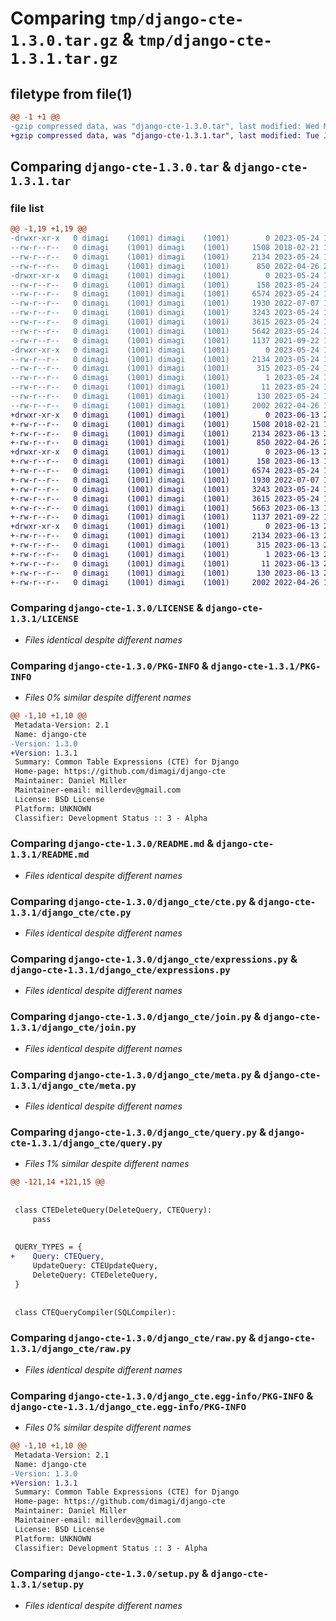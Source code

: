 # Comparing `tmp/django-cte-1.3.0.tar.gz` & `tmp/django-cte-1.3.1.tar.gz`

## filetype from file(1)

```diff
@@ -1 +1 @@
-gzip compressed data, was "django-cte-1.3.0.tar", last modified: Wed May 24 15:12:20 2023, max compression
+gzip compressed data, was "django-cte-1.3.1.tar", last modified: Tue Jun 13 20:00:24 2023, max compression
```

## Comparing `django-cte-1.3.0.tar` & `django-cte-1.3.1.tar`

### file list

```diff
@@ -1,19 +1,19 @@
-drwxr-xr-x   0 dimagi    (1001) dimagi    (1001)        0 2023-05-24 15:12:20.696809 django-cte-1.3.0/
--rw-r--r--   0 dimagi    (1001) dimagi    (1001)     1508 2018-02-21 14:28:44.000000 django-cte-1.3.0/LICENSE
--rw-r--r--   0 dimagi    (1001) dimagi    (1001)     2134 2023-05-24 15:12:20.696809 django-cte-1.3.0/PKG-INFO
--rw-r--r--   0 dimagi    (1001) dimagi    (1001)      850 2022-04-26 20:01:12.000000 django-cte-1.3.0/README.md
-drwxr-xr-x   0 dimagi    (1001) dimagi    (1001)        0 2023-05-24 15:12:20.696809 django-cte-1.3.0/django_cte/
--rw-r--r--   0 dimagi    (1001) dimagi    (1001)      158 2023-05-24 15:06:01.000000 django-cte-1.3.0/django_cte/__init__.py
--rw-r--r--   0 dimagi    (1001) dimagi    (1001)     6574 2023-05-24 15:06:01.000000 django-cte-1.3.0/django_cte/cte.py
--rw-r--r--   0 dimagi    (1001) dimagi    (1001)     1930 2022-07-07 11:23:10.000000 django-cte-1.3.0/django_cte/expressions.py
--rw-r--r--   0 dimagi    (1001) dimagi    (1001)     3243 2023-05-24 15:05:55.000000 django-cte-1.3.0/django_cte/join.py
--rw-r--r--   0 dimagi    (1001) dimagi    (1001)     3615 2023-05-24 15:05:55.000000 django-cte-1.3.0/django_cte/meta.py
--rw-r--r--   0 dimagi    (1001) dimagi    (1001)     5642 2023-05-24 15:06:01.000000 django-cte-1.3.0/django_cte/query.py
--rw-r--r--   0 dimagi    (1001) dimagi    (1001)     1137 2021-09-22 11:08:48.000000 django-cte-1.3.0/django_cte/raw.py
-drwxr-xr-x   0 dimagi    (1001) dimagi    (1001)        0 2023-05-24 15:12:20.696809 django-cte-1.3.0/django_cte.egg-info/
--rw-r--r--   0 dimagi    (1001) dimagi    (1001)     2134 2023-05-24 15:12:20.000000 django-cte-1.3.0/django_cte.egg-info/PKG-INFO
--rw-r--r--   0 dimagi    (1001) dimagi    (1001)      315 2023-05-24 15:12:20.000000 django-cte-1.3.0/django_cte.egg-info/SOURCES.txt
--rw-r--r--   0 dimagi    (1001) dimagi    (1001)        1 2023-05-24 15:12:20.000000 django-cte-1.3.0/django_cte.egg-info/dependency_links.txt
--rw-r--r--   0 dimagi    (1001) dimagi    (1001)       11 2023-05-24 15:12:20.000000 django-cte-1.3.0/django_cte.egg-info/top_level.txt
--rw-r--r--   0 dimagi    (1001) dimagi    (1001)      130 2023-05-24 15:12:20.696809 django-cte-1.3.0/setup.cfg
--rw-r--r--   0 dimagi    (1001) dimagi    (1001)     2002 2022-04-26 13:51:48.000000 django-cte-1.3.0/setup.py
+drwxr-xr-x   0 dimagi    (1001) dimagi    (1001)        0 2023-06-13 20:00:24.707505 django-cte-1.3.1/
+-rw-r--r--   0 dimagi    (1001) dimagi    (1001)     1508 2018-02-21 14:28:44.000000 django-cte-1.3.1/LICENSE
+-rw-r--r--   0 dimagi    (1001) dimagi    (1001)     2134 2023-06-13 20:00:24.707505 django-cte-1.3.1/PKG-INFO
+-rw-r--r--   0 dimagi    (1001) dimagi    (1001)      850 2022-04-26 20:01:12.000000 django-cte-1.3.1/README.md
+drwxr-xr-x   0 dimagi    (1001) dimagi    (1001)        0 2023-06-13 20:00:24.703505 django-cte-1.3.1/django_cte/
+-rw-r--r--   0 dimagi    (1001) dimagi    (1001)      158 2023-06-13 19:46:37.000000 django-cte-1.3.1/django_cte/__init__.py
+-rw-r--r--   0 dimagi    (1001) dimagi    (1001)     6574 2023-05-24 15:06:01.000000 django-cte-1.3.1/django_cte/cte.py
+-rw-r--r--   0 dimagi    (1001) dimagi    (1001)     1930 2022-07-07 11:23:10.000000 django-cte-1.3.1/django_cte/expressions.py
+-rw-r--r--   0 dimagi    (1001) dimagi    (1001)     3243 2023-05-24 15:05:55.000000 django-cte-1.3.1/django_cte/join.py
+-rw-r--r--   0 dimagi    (1001) dimagi    (1001)     3615 2023-05-24 15:05:55.000000 django-cte-1.3.1/django_cte/meta.py
+-rw-r--r--   0 dimagi    (1001) dimagi    (1001)     5663 2023-06-13 19:46:13.000000 django-cte-1.3.1/django_cte/query.py
+-rw-r--r--   0 dimagi    (1001) dimagi    (1001)     1137 2021-09-22 11:08:48.000000 django-cte-1.3.1/django_cte/raw.py
+drwxr-xr-x   0 dimagi    (1001) dimagi    (1001)        0 2023-06-13 20:00:24.707505 django-cte-1.3.1/django_cte.egg-info/
+-rw-r--r--   0 dimagi    (1001) dimagi    (1001)     2134 2023-06-13 20:00:24.000000 django-cte-1.3.1/django_cte.egg-info/PKG-INFO
+-rw-r--r--   0 dimagi    (1001) dimagi    (1001)      315 2023-06-13 20:00:24.000000 django-cte-1.3.1/django_cte.egg-info/SOURCES.txt
+-rw-r--r--   0 dimagi    (1001) dimagi    (1001)        1 2023-06-13 20:00:24.000000 django-cte-1.3.1/django_cte.egg-info/dependency_links.txt
+-rw-r--r--   0 dimagi    (1001) dimagi    (1001)       11 2023-06-13 20:00:24.000000 django-cte-1.3.1/django_cte.egg-info/top_level.txt
+-rw-r--r--   0 dimagi    (1001) dimagi    (1001)      130 2023-06-13 20:00:24.707505 django-cte-1.3.1/setup.cfg
+-rw-r--r--   0 dimagi    (1001) dimagi    (1001)     2002 2022-04-26 13:51:48.000000 django-cte-1.3.1/setup.py
```

### Comparing `django-cte-1.3.0/LICENSE` & `django-cte-1.3.1/LICENSE`

 * *Files identical despite different names*

### Comparing `django-cte-1.3.0/PKG-INFO` & `django-cte-1.3.1/PKG-INFO`

 * *Files 0% similar despite different names*

```diff
@@ -1,10 +1,10 @@
 Metadata-Version: 2.1
 Name: django-cte
-Version: 1.3.0
+Version: 1.3.1
 Summary: Common Table Expressions (CTE) for Django
 Home-page: https://github.com/dimagi/django-cte
 Maintainer: Daniel Miller
 Maintainer-email: millerdev@gmail.com
 License: BSD License
 Platform: UNKNOWN
 Classifier: Development Status :: 3 - Alpha
```

### Comparing `django-cte-1.3.0/README.md` & `django-cte-1.3.1/README.md`

 * *Files identical despite different names*

### Comparing `django-cte-1.3.0/django_cte/cte.py` & `django-cte-1.3.1/django_cte/cte.py`

 * *Files identical despite different names*

### Comparing `django-cte-1.3.0/django_cte/expressions.py` & `django-cte-1.3.1/django_cte/expressions.py`

 * *Files identical despite different names*

### Comparing `django-cte-1.3.0/django_cte/join.py` & `django-cte-1.3.1/django_cte/join.py`

 * *Files identical despite different names*

### Comparing `django-cte-1.3.0/django_cte/meta.py` & `django-cte-1.3.1/django_cte/meta.py`

 * *Files identical despite different names*

### Comparing `django-cte-1.3.0/django_cte/query.py` & `django-cte-1.3.1/django_cte/query.py`

 * *Files 1% similar despite different names*

```diff
@@ -121,14 +121,15 @@
 
 
 class CTEDeleteQuery(DeleteQuery, CTEQuery):
     pass
 
 
 QUERY_TYPES = {
+    Query: CTEQuery,
     UpdateQuery: CTEUpdateQuery,
     DeleteQuery: CTEDeleteQuery,
 }
 
 
 class CTEQueryCompiler(SQLCompiler):
```

### Comparing `django-cte-1.3.0/django_cte/raw.py` & `django-cte-1.3.1/django_cte/raw.py`

 * *Files identical despite different names*

### Comparing `django-cte-1.3.0/django_cte.egg-info/PKG-INFO` & `django-cte-1.3.1/django_cte.egg-info/PKG-INFO`

 * *Files 0% similar despite different names*

```diff
@@ -1,10 +1,10 @@
 Metadata-Version: 2.1
 Name: django-cte
-Version: 1.3.0
+Version: 1.3.1
 Summary: Common Table Expressions (CTE) for Django
 Home-page: https://github.com/dimagi/django-cte
 Maintainer: Daniel Miller
 Maintainer-email: millerdev@gmail.com
 License: BSD License
 Platform: UNKNOWN
 Classifier: Development Status :: 3 - Alpha
```

### Comparing `django-cte-1.3.0/setup.py` & `django-cte-1.3.1/setup.py`

 * *Files identical despite different names*

